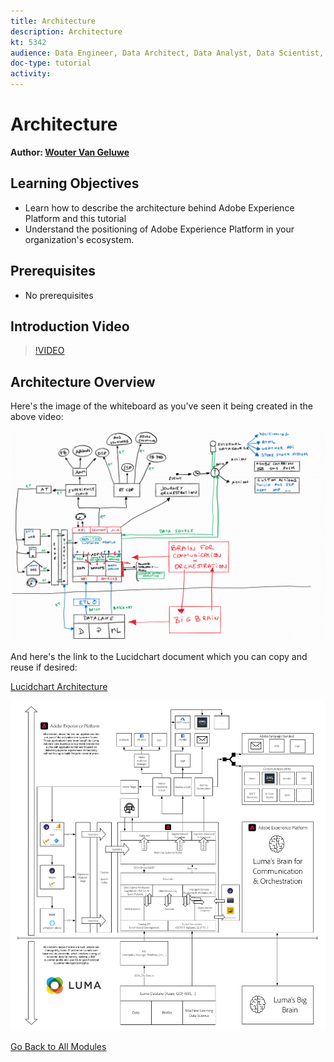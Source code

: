```yaml
---
title: Architecture
description: Architecture
kt: 5342
audience: Data Engineer, Data Architect, Data Analyst, Data Scientist, Orchestration Engineer, BI Expert, Marketer
doc-type: tutorial
activity: 
---
```


# Architecture

**Author: [Wouter Van Geluwe](https://www.linkedin.com/in/woutervangeluwe/)**

## Learning Objectives

- Learn how to describe the architecture behind Adobe Experience Platform and this tutorial
- Understand the positioning of Adobe Experience Platform in your organization's ecosystem.

## Prerequisites

- No prerequisites

## Introduction Video

>[!VIDEO](https://video.tv.adobe.com/v/35266?quality=12&learn=on)

## Architecture Overview

Here's the image of the whiteboard as you've seen it being created in the above video:

![Luma Retail](./assets/images/whiteboard.png)

And here's the link to the Lucidchart document which you can copy and reuse if desired:

[Lucidchart Architecture](https://bit.ly/3flr2Nc)

![Luma Retail](./assets/images/architecture.png)

[Go Back to All Modules](./overview.md)
